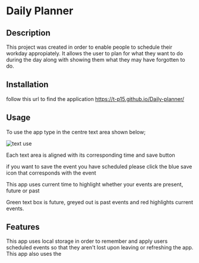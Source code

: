 # Daily Planner

## Description

This project was created in order to enable people to schedule their workday appropiately. It allows the user to plan for what they want to do during the day along with showing them what they may have forgotten to do.


## Installation

follow this url to find the application https://t-p15.github.io/Daily-planner/ 

## Usage
To use the app type in the centre text area shown below;

![text use](https://github.com/T-P15/Daily-planner/assets/142391755/37805248-33b4-4472-b7a4-0dd19c31bf2c)


Each text area is aligned with its corresponding time and save button 

if you want to save the event you have scheduled please click the blue save icon that corresponds with the event

This app uses current time to highlight whether your events are present, future or past 

Green text box is future, greyed out is past events and red highlights current events.

## Features
This app uses local storage in order to remember and apply users scheduled events so that they aren't lost upon leaving or refreshing the app.
This app also uses the 
